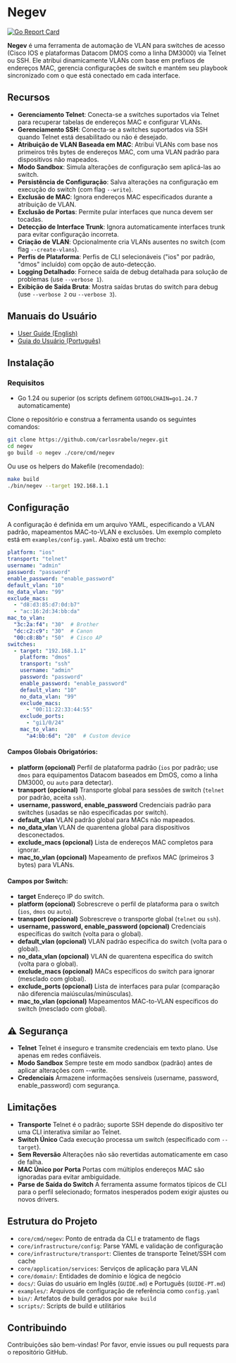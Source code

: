 # Negev

[![Go Report Card](https://goreportcard.com/badge/github.com/carlosrabelo/negev)](https://goreportcard.com/report/github.com/carlosrabelo/negev)

**Negev** é uma ferramenta de automação de VLAN para switches de acesso (Cisco IOS e plataformas Datacom DMOS como a linha DM3000) via Telnet ou SSH. Ele atribui dinamicamente VLANs com base em prefixos de endereços MAC, gerencia configurações de switch e mantém seu playbook sincronizado com o que está conectado em cada interface.

## Recursos

- **Gerenciamento Telnet**: Conecta-se a switches suportados via Telnet para recuperar tabelas de endereços MAC e configurar VLANs.
- **Gerenciamento SSH**: Conecta-se a switches suportados via SSH quando Telnet está desabilitado ou não é desejado.
- **Atribuição de VLAN Baseada em MAC**: Atribui VLANs com base nos primeiros três bytes de endereços MAC, com uma VLAN padrão para dispositivos não mapeados.
- **Modo Sandbox**: Simula alterações de configuração sem aplicá-las ao switch.
- **Persistência de Configuração**: Salva alterações na configuração em execução do switch (com flag `--write`).
- **Exclusão de MAC**: Ignora endereços MAC especificados durante a atribuição de VLAN.
- **Exclusão de Portas**: Permite pular interfaces que nunca devem ser tocadas.
- **Detecção de Interface Trunk**: Ignora automaticamente interfaces trunk para evitar configuração incorreta.
- **Criação de VLAN**: Opcionalmente cria VLANs ausentes no switch (com flag `--create-vlans`).
- **Perfis de Plataforma**: Perfis de CLI selecionáveis ("ios" por padrão, "dmos" incluído) com opção de auto-detecção.
- **Logging Detalhado**: Fornece saída de debug detalhada para solução de problemas (use `--verbose 1`).
- **Exibição de Saída Bruta**: Mostra saídas brutas do switch para debug (use `--verbose 2` ou `--verbose 3`).

## Manuais do Usuário

- [User Guide (English)](docs/GUIDE.md)
- [Guia do Usuário (Português)](docs/GUIDE-PT.md)

## Instalação

### Requisitos

- Go 1.24 ou superior (os scripts definem `GOTOOLCHAIN=go1.24.7` automaticamente)

Clone o repositório e construa a ferramenta usando os seguintes comandos:

```bash
git clone https://github.com/carlosrabelo/negev.git
cd negev
go build -o negev ./core/cmd/negev
```

Ou use os helpers do Makefile (recomendado):

```bash
make build
./bin/negev --target 192.168.1.1
```

## Configuração

A configuração é definida em um arquivo YAML, especificando a VLAN padrão, mapeamentos MAC-to-VLAN e exclusões. Um exemplo completo está em `examples/config.yaml`. Abaixo está um trecho:

```yaml
platform: "ios"
transport: "telnet"
username: "admin"
password: "password"
enable_password: "enable_password"
default_vlan: "10"
no_data_vlan: "99"
exclude_macs:
  - "d8:d3:85:d7:0d:b7"
  - "ac:16:2d:34:bb:da"
mac_to_vlan:
  "3c:2a:f4": "30"  # Brother
  "dc:c2:c9": "30"  # Canon
  "00:c8:8b": "50"  # Cisco AP
switches:
  - target: "192.168.1.1"
    platform: "dmos"
    transport: "ssh"
    username: "admin"
    password: "password"
    enable_password: "enable_password"
    default_vlan: "10"
    no_data_vlan: "99"
    exclude_macs:
      - "00:11:22:33:44:55"
    exclude_ports:
      - "gi1/0/24"
    mac_to_vlan:
      "a4:bb:6d": "20"  # Custom device
```

#### Campos Globais Obrigatórios:

- **platform (opcional)** Perfil de plataforma padrão (`ios` por padrão; use `dmos` para equipamentos Datacom baseados em DmOS, como a linha DM3000, ou `auto` para detectar).
- **transport (opcional)** Transporte global para sessões de switch (`telnet` por padrão, aceita `ssh`).
- **username, password, enable_password** Credenciais padrão para switches (usadas se não especificadas por switch).
- **default_vlan** VLAN padrão global para MACs não mapeados.
- **no_data_vlan** VLAN de quarentena global para dispositivos desconectados.
- **exclude_macs (opcional)** Lista de endereços MAC completos para ignorar.
- **mac_to_vlan (opcional)** Mapeamento de prefixos MAC (primeiros 3 bytes) para VLANs.

#### Campos por Switch:

- **target** Endereço IP do switch.
- **platform (opcional)** Sobrescreve o perfil de plataforma para o switch (`ios`, `dmos` ou `auto`).
- **transport (opcional)** Sobrescreve o transporte global (`telnet` ou `ssh`).
- **username, password, enable_password (opcional)** Credenciais específicas do switch (volta para o global).
- **default_vlan (opcional)** VLAN padrão específica do switch (volta para o global).
- **no_data_vlan (opcional)** VLAN de quarentena específica do switch (volta para o global).
- **exclude_macs (opcional)** MACs específicos do switch para ignorar (mesclado com global).
- **exclude_ports (opcional)** Lista de interfaces para pular (comparação não diferencia maiúsculas/minúsculas).
- **mac_to_vlan (opcional)** Mapeamentos MAC-to-VLAN específicos do switch (mesclado com global).

## ⚠️ Segurança

- **Telnet** Telnet é inseguro e transmite credenciais em texto plano. Use apenas em redes confiáveis.
- **Modo Sandbox** Sempre teste em modo sandbox (padrão) antes de aplicar alterações com --write.
- **Credenciais** Armazene informações sensíveis (username, password, enable_password) com segurança.

## Limitações

- **Transporte** Telnet é o padrão; suporte SSH depende do dispositivo ter uma CLI interativa similar ao Telnet.
- **Switch Único** Cada execução processa um switch (especificado com `--target`).
- **Sem Reversão** Alterações não são revertidas automaticamente em caso de falha.
- **MAC Único por Porta** Portas com múltiplos endereços MAC são ignoradas para evitar ambiguidade.
- **Parse de Saída do Switch** A ferramenta assume formatos típicos de CLI para o perfil selecionado; formatos inesperados podem exigir ajustes ou novos drivers.

## Estrutura do Projeto

- `core/cmd/negev`: Ponto de entrada da CLI e tratamento de flags
- `core/infrastructure/config`: Parse YAML e validação de configuração
- `core/infrastructure/transport`: Clientes de transporte Telnet/SSH com cache
- `core/application/services`: Serviços de aplicação para VLAN
- `core/domain/`: Entidades de domínio e lógica de negócio
- `docs/`: Guias do usuário em Inglês (`GUIDE.md`) e Português (`GUIDE-PT.md`)
- `examples/`: Arquivos de configuração de referência como `config.yaml`
- `bin/`: Artefatos de build gerados por `make build`
- `scripts/`: Scripts de build e utilitários

## Contribuindo

Contribuições são bem-vindas! Por favor, envie issues ou pull requests para o repositório GitHub.
